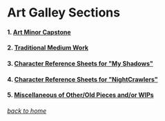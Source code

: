 <!-- layout: page
title: "gallery"
permalink: /gallery/ -->

# Art Galley Sections

#### 1. [Art Minor Capstone](https://jmorrison11.github.io/minor)

#### 2. [Traditional Medium Work](https://jmorrison11.github.io/trad)

#### 3. [Character Reference Sheets for "My Shadows"](https://jmorrison11.github.io/shadows)

#### 4. [Character Reference Sheets for "NightCrawlers"](https://jmorrison11.github.io/nightcrawlers)

#### 5. [Miscellaneous of Other/Old Pieces and/or WIPs](https://jmorrison11.github.io/wips)

###### [back to home](jmorrison11.github.io)
